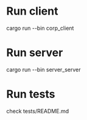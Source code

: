 # Run client

cargo run --bin corp_client

# Run server

cargo run --bin server_server

# Run tests

check tests/README.md